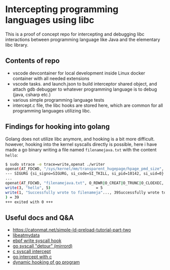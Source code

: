 # Intercepting programming languages using libc

This is a proof of concept repo for intercepting and debugging libc interactions between programming language like Java and the elementary libc library.

## Contents of repo
 - vscode devcontainer for local development inside Linux docker container with all needed extensions
 - vscode tasks. and launch.json to build interceptor shared object, and attach gdb debugger to whatever programming language is to debug (java, csharp etc.)
 - various simple programming language tests
 - intercept.c file, the libc hooks are stored here, which are common for all programming languages utilizing libc.


## Findings for hooking into golang
Golang does not utilize libc anymore, and hooking is a bit more difficult. 
however, hooking into the kernel syscalls directly is possible, here i have made a go binary writing a file named `filenamejava.txt` with the content `hello`:
```bash
$ sudo strace -e trace=write,openat ./writer 
openat(AT_FDCWD, "/sys/kernel/mm/transparent_hugepage/hpage_pmd_size", O_RDONLY) = 3
--- SIGURG {si_signo=SIGURG, si_code=SI_TKILL, si_pid=10142, si_uid=0} ---
...
openat(AT_FDCWD, "filenamejava.txt", O_RDWR|O_CREAT|O_TRUNC|O_CLOEXEC, 0666) = 3
write(3, "hello", 5)                    = 5 
write(1, "Successfully wrote to filenameja"..., 39Successfully wrote to filenamejava.txt
) = 39
+++ exited with 0 +++

```


## Useful docs and Q&A
 - https://catonmat.net/simple-ld-preload-tutorial-part-two
 - [libeatmydata](https://github.com/stewartsmith/libeatmydata)
 - [ebpf write syscall hook](https://github.com/vishen/bpf-writesnoop/tree/master)
 - [go syscall "detour" (mirrord)](https://github.com/metalbear-co/mirrord/blob/main/mirrord/layer/src/go/linux_x64.rs)
 - [c syscall intercept](https://github.com/pmem/syscall_intercept)
 - [go intercept with c](https://notes.eatonphil.com/2023-10-01-intercepting-and-modifying-linux-system-calls-with-ptrace.html)
 - [dynamic hooking of go program](https://blog.quarkslab.com/lets-go-into-the-rabbit-hole-part-1-the-challenges-of-dynamically-hooking-golang-program.html)